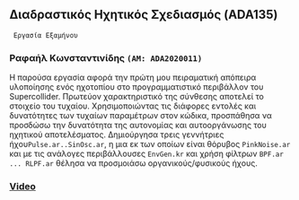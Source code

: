 ## Διαδραστικός Ηχητικός Σχεδιασμός (ADA135)
     Eργασία Εξαμήνου

### Ραφαήλ Κωνσταντινίδης ```(ΑΜ: ADA2020011)``` 

Η παρούσα εργασία αφορά την πρώτη μου πειραματική απόπειρα υλοποίησης ενός ηχοτοπίου στο προγραμματιστικό περιβάλλον του Supercollider.
Πρωτεύον χαρακτηριστικό της σύνθεσης αποτελεί το στοιχείο του τυχαίου. Χρησιμοποιώντας τις διάφορες εντολές και δυνατότητες 
των τυχαίων παραμέτρων στον κώδικα, προσπάθησα να προσδώσω την δυνατότητα της αυτονομίας και αυτοοργάνωσης του ηχητικού αποτελέσματος. 
Δημιούργησα τρεις γεννήτριες ήχου```Pulse.ar..SinOsc.ar```, η μια εκ των οποίων είναι θόρυβος ```PinkNoise.ar``` και με τις ανάλογες 
περιβάλλουσες ```EnvGen.kr``` και χρήση φίλτρων ```BPF.ar ... RLPF.ar``` θέλησα να προσμοιάσω οργανικούς/φυσικούς ήχους. 







### [Video](https://1drv.ms/v/s!AjVIyz1h0tNBhkLIDxcqg5VnSngE?e=UMex2T)
